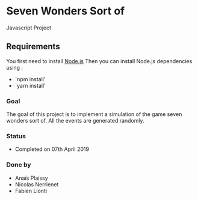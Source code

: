 # Seven Wonders Sort of
Javascript Project

## Requirements
You first need to install [Node.js](https://nodejs.org/en/download/)
Then you can install Node.js dependencies using :
* `npm install'
* `yarn install'

### Goal
The goal of this project is to implement a simulation of the game seven wonders sort of.
All the events are generated randomly.

### Status 
* Completed on 07th April 2019

### Done by 
* Anaïs Plaissy 
* Nicolas Nerrienet 
* Fabien Lionti
